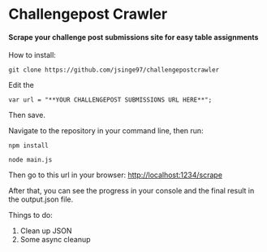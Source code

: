 # Challengepost Crawler

#### Scrape your challenge post submissions site for easy table assignments

How to install:

`git clone https://github.com/jsinge97/challengepostcrawler`

Edit the 


`var url = "**YOUR CHALLENGEPOST SUBMISSIONS URL HERE**";`

Then save.

Navigate to the repository in your command line, then run:

`npm install`

`node main.js`

Then go to this url in your browser:
[http://localhost:1234/scrape](http://localhost:1234/scrape)

After that, you can see the progress in your console and the final result in the output.json file.

Things to do:
1. Clean up JSON
2. Some async cleanup
